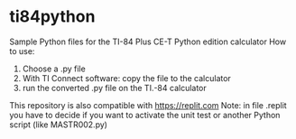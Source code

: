 # ti84python
Sample Python files for the TI-84 Plus CE-T Python edition calculator
How to use:
1. Choose a .py file
2. With TI Connect software: copy the file to the calculator
3. run the converted .py file on the TI.-84 calculator

This repository is also compatible with https://replit.com
Note: in file .replit you have to decide if you want to activate the unit test or another Python script (like MASTR002.py)

